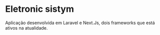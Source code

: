 # Eletronic sistym 

Aplicação desenvolvida em Laravel e Next.Js, dois frameworks que está ativos na atualidade.
